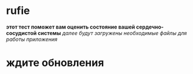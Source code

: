 # rufie
**этот тест поможет вам оценить состояние вашей сердечно-сосудистой системы**
*далее будут загружены необходимые файлы для работы приложения*
# ждите обновления
